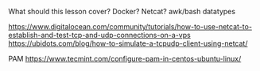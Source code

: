 What should this lesson cover?
Docker?
Netcat?
awk/bash datatypes

https://www.digitalocean.com/community/tutorials/how-to-use-netcat-to-establish-and-test-tcp-and-udp-connections-on-a-vps
https://ubidots.com/blog/how-to-simulate-a-tcpudp-client-using-netcat/

PAM https://www.tecmint.com/configure-pam-in-centos-ubuntu-linux/
